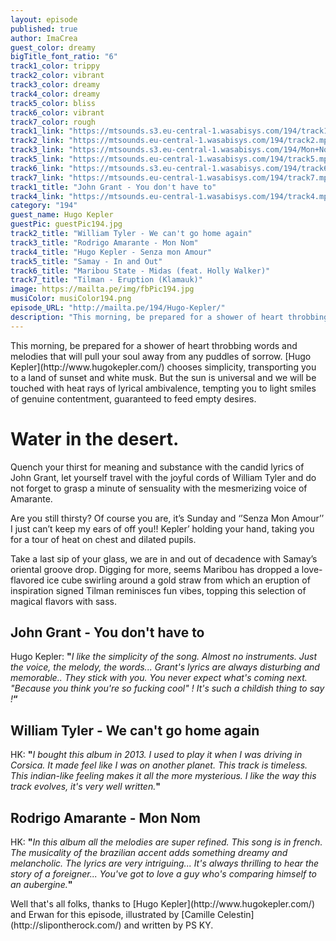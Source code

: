 ```yaml
---
layout: episode
published: true
author: ImaCrea
guest_color: dreamy
bigTitle_font_ratio: "6"
track1_color: trippy
track2_color: vibrant
track3_color: dreamy
track4_color: dreamy
track5_color: bliss
track6_color: vibrant
track7_color: rough
track1_link: "https://mtsounds.s3.eu-central-1.wasabisys.com/194/track1.mp3"
track2_link: "https://mtsounds.eu-central-1.wasabisys.com/194/track2.mp3"
track3_link: "https://mtsounds.s3.eu-central-1.wasabisys.com/194/Mon+Nom.mp3"
track5_link: "https://mtsounds.eu-central-1.wasabisys.com/194/track5.mp3"
track6_link: "https://mtsounds.s3.eu-central-1.wasabisys.com/194/track6.mp3"
track7_link: "https://mtsounds.eu-central-1.wasabisys.com/194/track7.mp3"
track1_title: "John Grant - You don't have to"
track4_link: "https://mtsounds.eu-central-1.wasabisys.com/194/track4.mp3"
category: "194"
guest_name: Hugo Kepler
guestPic: guestPic194.jpg
track2_title: "William Tyler - We can't go home again"
track3_title: "Rodrigo Amarante - Mon Nom"
track4_title: "Hugo Kepler - Senza mon Amour"
track5_title: "Samay - In and Out"
track6_title: "Maribou State - Midas (feat. Holly Walker)"
track7_title: "Tilman - Eruption (Klamauk)"
image: https://mailta.pe/img/fbPic194.jpg
musiColor: musiColor194.png
episode_URL: "http://mailta.pe/194/Hugo-Kepler/"
description: "This morning, be prepared for a shower of heart throbbing words and melodies that will pull your soul away from any puddles of sorrow. Hugo Kepler chooses simplicity, transporting you to a land of sunset and white musk. But the sun is universal and we will be touched with heat rays of lyrical ambivalence, tempting you to light smiles of genuine contentment, guaranteed to feed empty desires.  "
---
```






<p id="introduction">
This morning, be prepared for a shower of heart throbbing words and melodies that will pull your soul away from any puddles of sorrow. [Hugo Kepler](http://www.hugokepler.com/) chooses simplicity, transporting you to a land of sunset and white musk. But the sun is universal and we will be touched with heat rays of lyrical ambivalence, tempting you to light smiles of genuine contentment, guaranteed to feed empty desires.  
</p>

# Water in the desert.
Quench your thirst for meaning and substance with the candid lyrics of John Grant, let yourself travel with the joyful cords of William Tyler and do not forget to grasp a minute of sensuality with the mesmerizing voice of Amarante. 

Are you still thirsty? Of course you are, it’s Sunday and ‘’Senza Mon Amour’’ I just can’t keep my ears of off you!! Kepler’ holding your hand, taking you for a tour of heat on chest and dilated pupils.

Take a last sip of your glass, we are in and out of decadence with Samay’s oriental groove drop. Digging for more, seems Maribou has dropped a love-flavored ice cube swirling around a gold straw from which an eruption of inspiration signed Tilman reminisces fun vibes, topping this selection of magical flavors with sass. 
<br>


## John Grant - You don't have to
Hugo Kepler: **"**_I like the simplicity of the song. Almost no instruments. Just the voice, the melody, the words... Grant's lyrics are always disturbing and memorable.. They stick with you. You never expect what's coming next. "Because you think you're so fucking cool" ! It's such a childish thing to say !_**“**

## William Tyler - We can't go home again
HK: **"**_I bought this album in 2013. I used to play it when I was driving in Corsica. It made feel like I was on another planet. This track is timeless. This indian-like feeling makes it all the more mysterious. I like the way this track evolves, it's very well written._**"**

## Rodrigo Amarante - Mon Nom
HK: **"**_In this album all the melodies are super refined. This song is in french. The musicality of the brazilian accent adds something dreamy and melancholic. The lyrics are very intriguing... It's always thrilling to hear the story of a foreigner... You've got to love a guy who's comparing himself to an aubergine._**"**
 
<p id="outroduction">
Well that's all folks, thanks to [Hugo Kepler](http://www.hugokepler.com/) and Erwan for this episode, illustrated by [Camille Celestin](http://slipontherock.com/) and written by PS KY.

</p>
